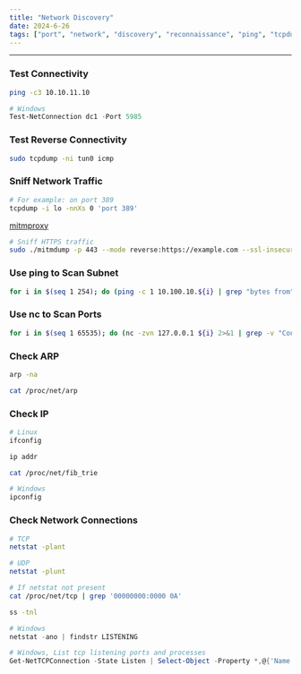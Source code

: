 ```yaml
---
title: "Network Discovery"
date: 2024-6-26
tags: ["port", "network", "discovery", "reconnaissance", "ping", "tcpdump"]
---
```


---
### Test Connectivity

```bash
ping -c3 10.10.11.10
```

```powershell
# Windows
Test-NetConnection dc1 -Port 5985
```

### Test Reverse Connectivity

```bash
sudo tcpdump -ni tun0 icmp
```

### Sniff Network Traffic

```bash
# For example: on port 389
tcpdump -i lo -nnXs 0 'port 389'
```

[mitmproxy](https://mitmproxy.org/)

```bash
# Sniff HTTPS traffic
sudo ./mitmdump -p 443 --mode reverse:https://example.com --ssl-insecure --set flow_detail=3
```

### Use ping to Scan Subnet

```bash
for i in $(seq 1 254); do (ping -c 1 10.100.10.${i} | grep "bytes from" &); done;
```

### Use nc to Scan Ports

```bash
for i in $(seq 1 65535); do (nc -zvn 127.0.0.1 ${i} 2>&1 | grep -v "Connection refused" &); done
```

### Check ARP

```bash
arp -na
```

```bash
cat /proc/net/arp
```

### Check IP

```bash
# Linux
ifconfig
```

```bash
ip addr
```

```bash
cat /proc/net/fib_trie
```

```bash
# Windows
ipconfig
```

### Check Network Connections

```bash
# TCP
netstat -plant
```

```bash
# UDP
netstat -plunt
```

```bash
# If netstat not present
cat /proc/net/tcp | grep '00000000:0000 0A'
```

```bash
ss -tnl
```

```powershell
# Windows
netstat -ano | findstr LISTENING
```

```powershell
# Windows, List tcp listening ports and processes
Get-NetTCPConnection -State Listen | Select-Object -Property *,@{'Name' = 'ProcessName';'Expression'={(Get-Process -Id $_.OwningProcess).Name}} | Format-Table -Property LocalAddress,LocalPort,OwningProcess,ProcessName
```

<br>